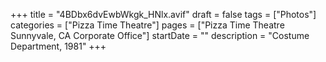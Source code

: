 +++
title = "4BDbx6dvEwbWkgk_HNlx.avif"
draft = false
tags = ["Photos"]
categories = ["Pizza Time Theatre"]
pages = ["Pizza Time Theatre Sunnyvale, CA Corporate Office"]
startDate = ""
description = "Costume Department, 1981"
+++
